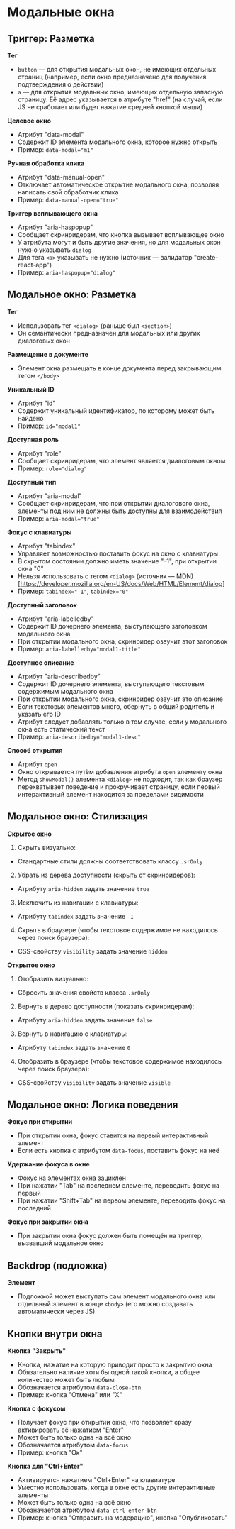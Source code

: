 # Модальные окна

## Триггер: Разметка
**Тег**
- `button` — для открытия модальных окон, не имеющих отдельных страниц (например, если окно предназначено для получения подтверждения о действии)
- `a` — для открытия модальных окно, имеющих отдельную запасную страницу. Её адрес указывается в атрибуте "href" (на случай, если JS не сработает или будет нажатие средней кнопкой мыши)

**Целевое окно**
- Атрибут "data-modal"
- Содержит ID элемента модального окна, которое нужно открыть
- Пример: `data-modal="m1"`

**Ручная обработка клика**
- Атрибут "data-manual-open"
- Отключает автоматическое открытие модального окна, позволяя написать свой обработчик клика
- Пример: `data-manual-open="true"`

**Триггер всплывающего окна**
- Атрибут "aria-haspopup"
- Сообщает скринридерам, что кнопка вызывает всплывающее окно
- У атрибута могут и быть другие значения, но для модальных окон нужно указывать `dialog`
- Для тега `<a>` указывать не нужно (источник — валидатор "create-react-app")
- Пример: `aria-haspopup="dialog"`


## Модальное окно: Разметка
**Тег**
- Использовать тег `<dialog>` (раньше был `<section>`)
- Он семантически предназначен для модальных или других диалоговых окон

**Размещение в документе**
- Элемент окна размещать в конце документа перед закрывающим тегом `</body>`

**Уникальный ID**
- Атрибут "id"
- Содержит уникальный идентификатор, по которому может быть найдено
- Пример: `id="modal1"`

**Доступная роль**
- Атрибут "role"
- Сообщает скринридерам, что элемент является диалоговым окном
- Пример: `role="dialog"`

**Доступный тип**
- Атрибут "aria-modal"
- Сообщает скринридерам, что при открытии диалогового окна, элементы под ним не должны быть доступны для взаимодействия
- Пример: `aria-modal="true"`

**Фокус с клавиатуры**
- Атрибут "tabindex"
- Управляет возможностью поставить фокус на окно с клавиатуры
- В скрытом состоянии должно иметь значение "-1", при открытии окна "0"
- Нельзя использовать с тегом `<dialog>` (источник — MDN)[https://developer.mozilla.org/en-US/docs/Web/HTML/Element/dialog]
- Пример: `tabindex="-1"`, `tabindex="0"`

**Доступный заголовок**
- Атрибут "aria-labelledby"
- Содержит ID дочернего элемента, выступающего заголовком модального окна
- При открытии модального окна, скринридер озвучит этот заголовок
- Пример: `aria-labelledby="modal1-title"`

**Доступное описание**
- Атрибут "aria-describedby"
- Содержит ID дочернего элемента, выступающего текстовым содержимым модального окна
- При открытии модального окна, скринридер озвучит это описание
- Если текстовых элементов много, обернуть в общий родитель и указать его ID
- Атрибут следует добавлять только в том случае, если у модального окна есть статический текст
- Пример: `aria-describedby="modal1-desc"`

**Способ открытия**
- Атрибут `open`
- Окно открывается путём добавления атрибута `open` элементу окна
- Метод `showModal()` элемента `<dialog>` не подходит, так как браузер перехватывает поведение и прокручивает страницу, если первый интерактивный элемент находится за пределами видимости


## Модальное окно: Стилизация
**Скрытое окно**
1. Скрыть визуально:
  - Стандартные стили должны соответствовать классу `.srOnly`
2. Убрать из дерева доступности (скрыть от скринридеров):
  - Атрибуту `aria-hidden` задать значение `true`
3. Исключить из навигации с клавиатуры:
  - Атрибуту `tabindex` задать значение `-1`
4. Скрыть в браузере (чтобы текстовое содержимое не находилось через поиск браузера):
  - CSS-свойству `visibility` задать значение `hidden`

**Открытое окно**
1. Отобразить визуально:
  - Сбросить значения свойств класса `.srOnly`
2. Вернуть в дерево доступности (показать скринридерам):
  - Атрибуту `aria-hidden` задать значение `false`
3. Вернуть в навигацию с клавиатуры:
  - Атрибуту `tabindex` задать значение `0`
4. Отобразить в браузере (чтобы текстовое содержимое находилось через поиск браузера):
  - CSS-свойству `visibility` задать значение `visible`


## Модальное окно: Логика поведения
**Фокус при открытии**
- При открытии окна, фокус ставится на первый интерактивный элемент
- Если есть кнопка с атрибутом `data-focus`, поставить фокус на неё

**Удержание фокуса в окне**
- Фокус на элементах окна зациклен
- При нажатии "Tab" на последнем элементе, переводить фокус на первый
- При нажатии "Shift+Tab" на первом элементе, переводить фокус на последний

**Фокус при закрытии окна**
- При закрытии окна фокус должен быть помещён на триггер, вызвавший модальное окно


## Backdrop (подложка)
**Элемент**
- Подложкой может выступать сам элемент модального окна или отдельный элемент в конце `<body>` (его можно создавать автоматически через JS)


## Кнопки внутри окна
**Кнопка "Закрыть"**
- Кнопка, нажатие на которую приводит просто к закрытию окна
- Обязательно наличие хотя бы одной такой кнопки, а общее количество может быть любым
- Обозначается атрибутом `data-close-btn`
- Пример: кнопка "Отмена" или "X"

**Кнопка с фокусом**
- Получает фокус при открытии окна, что позволяет сразу активировать её нажатием "Enter"
- Может быть только одна на всё окно
- Обозначается атрибутом `data-focus`
- Пример: кнопка "Ок"

**Кнопка для "Ctrl+Enter"**
- Активируется нажатием "Ctrl+Enter" на клавиатуре
- Уместно использовать, когда в окне есть другие интерактивные элементы
- Может быть только одна на всё окно
- Обозначается атрибутом `data-ctrl-enter-btn`
- Пример: кнопка "Отправить на модерацию", кнопка "Опубликовать"